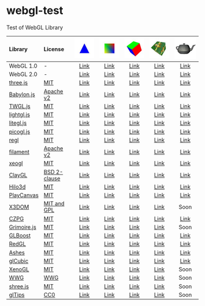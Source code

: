 # webgl-test
Test of WebGL Library

|Library                                                |License                                                                      |![](assets/screenshot/triangle.jpg)                                              |![](assets/screenshot/square.jpg)                                              |![](assets/screenshot/cube.jpg)                                              |![](assets/screenshot/texture.jpg)                                              |![](assets/screenshot/teapot.jpg)                                                   |
|:------------------------------------------------------|:----------------------------------------------------------------------------|:-------------------------------------------------------------------------------:|:-----------------------------------------------------------------------------:|:---------------------------------------------------------------------------:|:------------------------------------------------------------------------------:|:----------------------------------------------------------------------------------:|
|WebGL 1.0                                              |-                                                                            |[Link](https://cx20.github.io/webgl-test/examples/webgl1/triangle/index.html)    |[Link](https://cx20.github.io/webgl-test/examples/webgl1/square/index.html)    |[Link](https://cx20.github.io/webgl-test/examples/webgl1/cube/index.html)    |[Link](https://cx20.github.io/webgl-test/examples/webgl1/texture/index.html)    |[Link](https://cx20.github.io/webgl-test/examples/webgl1/teapot/index.html)         |
|WebGL 2.0                                              |-                                                                            |[Link](https://cx20.github.io/webgl-test/examples/webgl2/triangle/index.html)    |[Link](https://cx20.github.io/webgl-test/examples/webgl2/square/index.html)    |[Link](https://cx20.github.io/webgl-test/examples/webgl2/cube/index.html)    |[Link](https://cx20.github.io/webgl-test/examples/webgl2/texture/index.html)    |[Link](https://cx20.github.io/webgl-test/examples/webgl2/teapot/index.html)         |
|[three.js](https://github.com/mrdoob/three.js/)        |[MIT](https://github.com/mrdoob/three.js/blob/master/LICENSE)                |[Link](https://cx20.github.io/webgl-test/examples/threejs/triangle/index.html)   |[Link](https://cx20.github.io/webgl-test/examples/threejs/square/index.html)   |[Link](https://cx20.github.io/webgl-test/examples/threejs/cube/index.html)   |[Link](https://cx20.github.io/webgl-test/examples/threejs/texture/index.html)   |[Link](https://cx20.github.io/webgl-test/examples/threejs/teapot/index.html)        |
|[Babylon.js](https://github.com/BabylonJS/Babylon.js)  |[Apache v2](https://github.com/BabylonJS/Babylon.js/blob/master/license.md)  |[Link](https://cx20.github.io/webgl-test/examples/babylonjs/triangle/index.html) |[Link](https://cx20.github.io/webgl-test/examples/babylonjs/square/index.html) |[Link](https://cx20.github.io/webgl-test/examples/babylonjs/cube/index.html) |[Link](https://cx20.github.io/webgl-test/examples/babylonjs/texture/index.html) |[Link](https://cx20.github.io/webgl-test/examples/babylonjs/teapot/index.html)      |
|[TWGL.js](https://github.com/greggman/twgl.js)         |[MIT](https://github.com/greggman/twgl.js/blob/master/LICENSE.md)            |[Link](https://cx20.github.io/webgl-test/examples/twgl/triangle/index.html)      |[Link](https://cx20.github.io/webgl-test/examples/twgl/square/index.html)      |[Link](https://cx20.github.io/webgl-test/examples/twgl/cube/index.html)      |[Link](https://cx20.github.io/webgl-test/examples/twgl/texture/index.html)      |[Link](https://cx20.github.io/webgl-test/examples/twgl/teapot/index.html)           |
|[lightgl.js](https://github.com/evanw/lightgl.js/)     |[MIT](https://github.com/evanw/lightgl.js/blob/master/LICENSE)               |[Link](https://cx20.github.io/webgl-test/examples/lightgl/triangle/index.html)   |[Link](https://cx20.github.io/webgl-test/examples/lightgl/square/index.html)   |[Link](https://cx20.github.io/webgl-test/examples/lightgl/cube/index.html)   |[Link](https://cx20.github.io/webgl-test/examples/lightgl/texture/index.html)   |[Link](https://cx20.github.io/webgl-test/examples/lightgl/teapot/index.html)        |
|[litegl.js](https://github.com/jagenjo/litegl.js)      |[MIT](https://github.com/jagenjo/litegl.js/blob/master/LICENSE)              |[Link](https://cx20.github.io/webgl-test/examples/litegl/triangle/index.html)    |[Link](https://cx20.github.io/webgl-test/examples/litegl/square/index.html)    |[Link](https://cx20.github.io/webgl-test/examples/litegl/cube/index.html)    |[Link](https://cx20.github.io/webgl-test/examples/litegl/texture/index.html)    |[Link](https://cx20.github.io/webgl-test/examples/litegl/teapot/index.html)         |
|[picogl.js](https://github.com/tsherif/picogl.js)      |[MIT](https://github.com/tsherif/picogl.js/blob/master/LICENSE)              |[Link](https://cx20.github.io/webgl-test/examples/picogl/triangle/index.html)    |[Link](https://cx20.github.io/webgl-test/examples/picogl/square/index.html)    |[Link](https://cx20.github.io/webgl-test/examples/picogl/cube/index.html)    |[Link](https://cx20.github.io/webgl-test/examples/picogl/texture/index.html)    |[Link](https://cx20.github.io/webgl-test/examples/picogl/teapot/index.html)         |
|[regl](https://github.com/regl-project/regl)           |[MIT](https://github.com/regl-project/regl/blob/gh-pages/LICENSE)            |[Link](https://cx20.github.io/webgl-test/examples/regl/triangle/index.html)      |[Link](https://cx20.github.io/webgl-test/examples/regl/square/index.html)      |[Link](https://cx20.github.io/webgl-test/examples/regl/cube/index.html)      |[Link](https://cx20.github.io/webgl-test/examples/regl/texture/index.html)      |[Link](https://cx20.github.io/webgl-test/examples/regl/teapot/index.html)           |
|[filament](https://github.com/google/filament)         |[Apache v2](https://github.com/google/filament/blob/master/LICENSE)          |[Link](https://cx20.github.io/webgl-test/examples/filament/triangle/index.html)  |[Link](https://cx20.github.io/webgl-test/examples/filament/square/index.html)  |[Link](https://cx20.github.io/webgl-test/examples/filament/cube/index.html)  |[Link](https://cx20.github.io/webgl-test/examples/filament/texture/index.html)  |[Link](https://cx20.github.io/webgl-test/examples/filament/teapot/index.html)       |
|[xeogl](https://github.com/xeolabs/xeogl)              |[MIT](https://github.com/xeolabs/xeogl/blob/master/LICENSE)                  |[Link](https://cx20.github.io/webgl-test/examples/xeogl/triangle/index.html)     |[Link](https://cx20.github.io/webgl-test/examples/xeogl/square/index.html)     |[Link](https://cx20.github.io/webgl-test/examples/xeogl/cube/index.html)     |[Link](https://cx20.github.io/webgl-test/examples/xeogl/texture/index.html)     |[Link](https://cx20.github.io/webgl-test/examples/xeogl/teapot/index.html)          |
|[ClayGL](https://github.com/pissang/claygl)            |[BSD 2-clause](https://github.com/pissang/claygl/blob/master/LICENSE)        |[Link](https://cx20.github.io/webgl-test/examples/claygl/triangle/index.html)    |[Link](https://cx20.github.io/webgl-test/examples/claygl/square/index.html)    |[Link](https://cx20.github.io/webgl-test/examples/claygl/cube/index.html)    |[Link](https://cx20.github.io/webgl-test/examples/claygl/texture/index.html)    |[Link](https://cx20.github.io/webgl-test/examples/claygl/teapot/index.html)         |
|[Hilo3d](https://github.com/hiloteam/Hilo3d)           |[MIT](https://github.com/hiloteam/Hilo3d/blob/master/LICENSE)                |[Link](https://cx20.github.io/webgl-test/examples/hilo3d/triangle/index.html)    |[Link](https://cx20.github.io/webgl-test/examples/hilo3d/square/index.html)    |[Link](https://cx20.github.io/webgl-test/examples/hilo3d/cube/index.html)    |[Link](https://cx20.github.io/webgl-test/examples/hilo3d/texture/index.html)    |[Link](https://cx20.github.io/webgl-test/examples/hilo3d/teapot/index.html)         |
|[PlayCanvas](https://github.com/playcanvas/engine)     |[MIT](https://github.com/playcanvas/engine/blob/master/LICENSE)              |[Link](https://cx20.github.io/webgl-test/examples/playcanvas/triangle/index.html)|[Link](https://cx20.github.io/webgl-test/examples/playcanvas/square/index.html)|[Link](https://cx20.github.io/webgl-test/examples/playcanvas/cube/index.html)|[Link](https://cx20.github.io/webgl-test/examples/playcanvas/texture/index.html)|[Link](https://cx20.github.io/webgl-test/examples/playcanvas/teapot/index.html)     |
|[X3DOM](https://github.com/x3dom/x3dom)                |[MIT and GPL](https://github.com/x3dom/x3dom/blob/master/LICENSE)            |[Link](https://cx20.github.io/webgl-test/examples/x3dom/triangle/index.html)     |[Link](https://cx20.github.io/webgl-test/examples/x3dom/square/index.html)     |[Link](https://cx20.github.io/webgl-test/examples/x3dom/cube/index.html)     |[Link](https://cx20.github.io/webgl-test/examples/x3dom/texture/index.html)     |Soon                                                                                |
|[CZPG](https://github.com/PrincessGod/CraZyPG)         |[MIT](https://github.com/PrincessGod/CraZyPG/blob/master/LICENSE)            |[Link](https://cx20.github.io/webgl-test/examples/czpg/triangle/index.html)      |[Link](https://cx20.github.io/webgl-test/examples/czpg/square/index.html)      |[Link](https://cx20.github.io/webgl-test/examples/czpg/cube/index.html)      |[Link](https://cx20.github.io/webgl-test/examples/czpg/texture/index.html)      |[Link](https://cx20.github.io/webgl-test/examples/czpg/teapot/index.html)           |
|[Grimoire.js](https://github.com/GrimoireGL/GrimoireJS)|[MIT](https://github.com/GrimoireGL/GrimoireJS/blob/develop/LICENSE)         |[Link](https://cx20.github.io/webgl-test/examples/grimoirejs/triangle/index.html)|[Link](https://cx20.github.io/webgl-test/examples/grimoirejs/square/index.html)|[Link](https://cx20.github.io/webgl-test/examples/grimoirejs/cube/index.html)|[Link](https://cx20.github.io/webgl-test/examples/grimoirejs/texture/index.html)|Soon                                                                                |
|[GLBoost](https://github.com/emadurandal/GLBoost)      |[MIT](https://github.com/emadurandal/GLBoost/blob/master/LICENSE)            |[Link](https://cx20.github.io/webgl-test/examples/glboost/triangle/index.html)   |[Link](https://cx20.github.io/webgl-test/examples/glboost/square/index.html)   |[Link](https://cx20.github.io/webgl-test/examples/glboost/cube/index.html)   |[Link](https://cx20.github.io/webgl-test/examples/glboost/texture/index.html)   |[Link](https://cx20.github.io/webgl-test/examples/glboost/teapot/index.html)        |
|[RedGL](https://github.com/redcamel/RedGL2)            |[MIT](https://github.com/redcamel/RedGL2/blob/dev/LICENSE)                   |[Link](https://cx20.github.io/webgl-test/examples/redgl/triangle/index.html)     |[Link](https://cx20.github.io/webgl-test/examples/redgl/square/index.html)     |[Link](https://cx20.github.io/webgl-test/examples/redgl/cube/index.html)     |[Link](https://cx20.github.io/webgl-test/examples/redgl/texture/index.html)     |[Link](https://cx20.github.io/webgl-test/examples/redgl/teapot/index.html)          |
|[Ashes](https://github.com/but0n/Ashes)                |[MIT](https://github.com/but0n/Ashes/blob/master/LICENSE)                    |[Link](https://cx20.github.io/webgl-test/examples/ashes/triangle/index.html)     |[Link](https://cx20.github.io/webgl-test/examples/ashes/square/index.html)     |[Link](https://cx20.github.io/webgl-test/examples/ashes/cube/index.html)     |[Link](https://cx20.github.io/webgl-test/examples/ashes/texture/index.html)     |[Link](https://cx20.github.io/webgl-test/examples/ashes/teapot/index.html)          |
|[glCubic](https://github.com/doxas/glcubic.js)         |[MIT](https://github.com/doxas/glcubic.js/blob/master/package.json)          |[Link](https://cx20.github.io/webgl-test/examples/glcubic/triangle/index.html)   |[Link](https://cx20.github.io/webgl-test/examples/glcubic/square/index.html)   |[Link](https://cx20.github.io/webgl-test/examples/glcubic/cube/index.html)   |[Link](https://cx20.github.io/webgl-test/examples/glcubic/texture/index.html)   |[Link](https://cx20.github.io/webgl-test/examples/glcubic/teapot/index.html)        |
|[XenoGL](https://github.com/kotofurumiya/xenogl)       |[MIT](https://github.com/kotofurumiya/xenogl/blob/master/LICENSE.md)         |[Link](https://cx20.github.io/webgl-test/examples/xenogl/triangle/index.html)    |[Link](https://cx20.github.io/webgl-test/examples/xenogl/square/index.html)    |[Link](https://cx20.github.io/webgl-test/examples/xenogl/cube/index.html)    |[Link](https://cx20.github.io/webgl-test/examples/xenogl/texture/index.html)    |Soon                                                                                |
|[WWG](https://github.com/wakufactory/wwg)              |[WWG](https://github.com/wakufactory/wwg/blob/master/js/WWG.js)              |[Link](https://cx20.github.io/webgl-test/examples/wwg/triangle/index.html)       |[Link](https://cx20.github.io/webgl-test/examples/wwg/square/index.html)       |[Link](https://cx20.github.io/webgl-test/examples/wwg/cube/index.html)       |[Link](https://cx20.github.io/webgl-test/examples/wwg/texture/index.html)       |Soon                                                                                |
|[shree.js](https://github.com/sawa-zen/shree)          |[MIT](https://github.com/sawa-zen/shree/blob/master/LICENSE)                 |[Link](https://cx20.github.io/webgl-test/examples/shreejs/triangle/index.html)   |[Link](https://cx20.github.io/webgl-test/examples/shreejs/square/index.html)   |[Link](https://cx20.github.io/webgl-test/examples/shreejs/cube/index.html)   |[Link](https://cx20.github.io/webgl-test/examples/shreejs/texture/index.html)   |Soon                                                                                |
|[glTips](https://github.com/emadurandal/glTips)        |[CC0](https://github.com/emadurandal/glTips/blob/master/LICENSE)             |[Link](https://cx20.github.io/webgl-test/examples/gltips/triangle/index.html)    |[Link](https://cx20.github.io/webgl-test/examples/gltips/square/index.html)    |[Link](https://cx20.github.io/webgl-test/examples/gltips/cube/index.html)    |[Link](https://cx20.github.io/webgl-test/examples/gltips/texture/index.html)    |Soon                                                                                |
